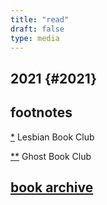 ```yaml
---
title: "read"
draft: false
type: media
---
```


## 2021 {#2021}

## footnotes

[*](#les) <a name="les"></a>Lesbian Book Club

[**](#ghost) <a name="ghost"></a> Ghost Book Club

## [book archive](/bookarchive)

